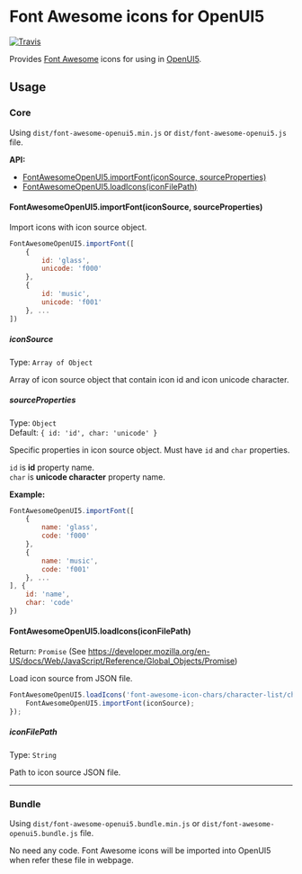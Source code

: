 # Font Awesome icons for OpenUI5
[![Travis](https://img.shields.io/travis/gluons/font-awesome-openui5.svg)](https://travis-ci.org/gluons/font-awesome-openui5)

Provides [Font Awesome](http://fontawesome.io/) icons for using in [OpenUI5](http://openui5.org/).

## Usage
### Core
Using `dist/font-awesome-openui5.min.js` or `dist/font-awesome-openui5.js` file.

**API:**
 - [FontAwesomeOpenUI5.importFont(iconSource, sourceProperties)]()
 - [FontAwesomeOpenUI5.loadIcons(iconFilePath)]()

#### FontAwesomeOpenUI5.importFont(iconSource, sourceProperties)
Import icons with icon source object.

```javascript
FontAwesomeOpenUI5.importFont([
	{
		id: 'glass',
		unicode: 'f000'
	},
	{
		id: 'music',
		unicode: 'f001'
	}, ...
])
```

##### iconSource
Type: `Array of Object`

Array of icon source object that contain icon id and icon unicode character.

##### sourceProperties
Type: `Object`  
Default: `{ id: 'id', char: 'unicode' }`

Specific properties in icon source object. Must have `id` and `char` properties.

`id` is **id** property name.  
`char` is **unicode character** property name.

**Example:**
```javascript
FontAwesomeOpenUI5.importFont([
	{
		name: 'glass',
		code: 'f000'
	},
	{
		name: 'music',
		code: 'f001'
	}, ...
], {
	id: 'name',
	char: 'code'
})
```

#### FontAwesomeOpenUI5.loadIcons(iconFilePath)
Return: `Promise` (See https://developer.mozilla.org/en-US/docs/Web/JavaScript/Reference/Global_Objects/Promise)

Load icon source from JSON file.

```javascript
FontAwesomeOpenUI5.loadIcons('font-awesome-icon-chars/character-list/character-list.json').then(function (iconSource) {
	FontAwesomeOpenUI5.importFont(iconSource);
});
```

##### iconFilePath
Type: `String`

Path to icon source JSON file.

---

### Bundle
Using `dist/font-awesome-openui5.bundle.min.js` or `dist/font-awesome-openui5.bundle.js` file.

No need any code. Font Awesome icons will be imported into OpenUI5 when refer these file in webpage.
